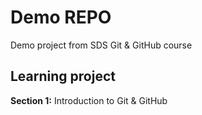# Demo REPO

Demo project from SDS Git & GitHub course

## Learning project

**Section 1:** Introduction to Git & GitHub
